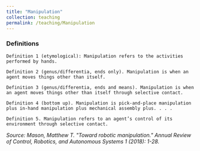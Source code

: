 ```yaml
---
title: "Manipulation"
collection: teaching
permalink: /teaching/Manipulation
---
```

### **Definitions**

	Definition 1 (etymological): Manipulation refers to the activities performed by hands.

	Definition 2 (genus/differentia, ends only). Manipulation is when an agent moves things other than itself.
	
	Definition 3 (genus/differentia, ends and means). Manipulation is when an agent moves things other than itself through selective contact.

	Definition 4 (bottom up). Manipulation is pick-and-place manipulation plus in-hand manipulation plus mechanical assembly plus. . . .

	Definition 5. Manipulation refers to an agent’s control of its environment through selective contact.

   *Source: Mason, Matthew T. "Toward robotic manipulation." Annual Review of Control, Robotics, and Autonomous Systems 1 (2018): 1-28.*